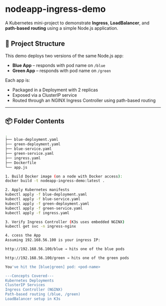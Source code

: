 # nodeapp-ingress-demo

A Kubernetes mini-project to demonstrate **Ingress**, **LoadBalancer**, and **path-based routing** using a simple Node.js application.

## 🧩 Project Structure

This demo deploys two versions of the same Node.js app:

- **Blue App** – responds with pod name on `/blue`
- **Green App** – responds with pod name on `/green`

Each app is:

- Packaged in a Deployment with 2 replicas
- Exposed via a ClusterIP service
- Routed through an NGINX Ingress Controller using path-based routing

---

## 📦 Folder Contents

```bash
.
├── blue-deployment.yaml
├── green-deployment.yaml
├── blue-service.yaml
├── green-service.yaml
├── ingress.yaml
├── Dockerfile
└── app.js

1. Build Docker image (on a node with Docker access):
docker build -t nodeapp-ingress-demo:latest .

2. Apply Kubernetes manifests
kubectl apply -f blue-deployment.yaml
kubectl apply -f blue-service.yaml
kubectl apply -f green-deployment.yaml
kubectl apply -f green-service.yaml
kubectl apply -f ingress.yaml

3. Verify Ingress Controller (K3s uses embedded NGINX)
kubectl get svc -n ingress-nginx

4. ccess the App
Assuming 192.168.56.100 is your ingress IP:

http://192.168.56.100/blue → hits one of the blue pods

http://192.168.56.100/green → hits one of the green pods

You've hit the [blue|green] pod: <pod-name>

---Concepts Covered---
Kubernetes Deployments
ClusterIP Services
Ingress Controller (NGINX)
Path-based routing (/blue, /green)
LoadBalancer setup in K3s
